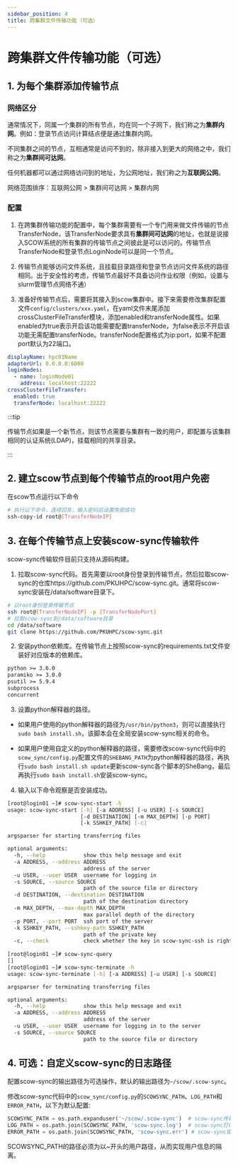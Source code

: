 ```yaml
---
sidebar_position: 4
title: 跨集群文件传输功能（可选）
---
```

# 跨集群文件传输功能（可选）

## 1. 为每个集群添加传输节点

### 网络区分

通常情况下，同属一个集群的所有节点，均在同一个子网下，我们称之为**集群内网**。例如：登录节点访问计算结点便是通过集群内网。

不同集群之间的节点，互相通常是访问不到的，除非接入到更大的网络之中，我们称之为**集群间可达网**。

任何机器都可以通过网络访问到的地址，为公网地址，我们称之为**互联网公网**。

网络范围排序：互联网公网 > 集群间可达网 > 集群内网

### 配置

1. 在跨集群传输功能的配置中，每个集群需要有一个专门用来做文件传输的节点TransferNode，该TransferNode要求具有**集群间可达网**的地址，也就是说接入SCOW系统的所有集群的传输节点之间彼此是可以访问的。传输节点TransferNode和登录节点LoginNode可以是同一个节点。

2. 传输节点能够访问文件系统，且挂载目录路径和登录节点访问文件系统的路径相同。出于安全性的考虑，传输节点最好不具备访问作业权限（例如，设置与slurm管理节点网络不通）

3. 准备好传输节点后，需要将其接入到scow集群中。接下来需要修改集群配置文件`config/clusters/xxx.yaml`，在yaml文件末尾添加crossClusterFileTransfer模块，添加enabled和transferNode属性。如果enabled为true表示开启该功能需要配置transferNode，为false表示不开启该功能无需配置transferNode。transferNode配置格式为ip:port，如果不配置port默认为22端口。

```yaml title="config/clusters/hpc01.yaml"
displayName: hpc01Name
adapterUrl: 0.0.0.0:6000
loginNodes:
  - name: loginNode01
    address: localhost:22222
crossClusterFileTransfer:
  enabled: true
  transferNode: localhost:22222
```
:::tip

传输节点如果是一个新节点，则该节点需要与集群有一致的用户，即配置与该集群相同的认证系统(LDAP)，挂载相同的共享目录。

:::

## 2. 建立scow节点到每个传输节点的root用户免密

在scow节点运行以下命令
  
```bash
# 执行以下命令，连续回车，输入密码后设置免密成功
ssh-copy-id root@[TransferNodeIP]
```

## 3. 在每个传输节点上安装scow-sync传输软件

scow-sync传输软件目前只支持从源码构建。

1. 拉取scow-sync代码。首先需要以root身份登录到传输节点，然后拉取scow-sync的仓库https://github.com/PKUHPC/scow-sync.git。通常将scow-sync安装在/data/software目录下。

```bash
# 以root身份登录传输节点
ssh root@[TransferNodeIP] -p [TransferNodePort]
# 拉取scow-sync到/data/software目录
cd /data/software
git clone https://github.com/PKUHPC/scow-sync.git
```

2. 安装python依赖库。在传输节点上按照scow-sync的requirements.txt文件安装好对应版本的依赖库。

```txt
python >= 3.6.0
paramiko >= 3.0.0
psutil >= 5.9.4
subprocess
concurrent
```

3. 设置python解释器的路径。

  + 如果用户使用的python解释器的路径为`/usr/bin/python3`，则可以直接执行`sudo bash install.sh`，该脚本会在全局安装scow-sync相关的命令。

  + 如果用户使用自定义的python解释器的路径，需要修改scow-sync代码中的`scow_sync/config.py`配置文件的`SHEBANG_PATH`为python解释器的路径，再执行`sudo bash install.sh update`更新scow-sync各个脚本的SheBang，最后再执行`sudo bash install.sh`安装scow-sync。

4. 输入以下命令观察是否安装成功。

```bash
[root@login01 ~]# scow-sync-start -h
usage: scow-sync-start [-h] [-a ADDRESS] [-u USER] [-s SOURCE]
                       [-d DESTINATION] [-m MAX_DEPTH] [-p PORT]
                       [-k SSHKEY_PATH] [-c]

argsparser for starting transferring files

optional arguments:
  -h, --help            show this help message and exit
  -a ADDRESS, --address ADDRESS
                        address of the server
  -u USER, --user USER  username for logging in
  -s SOURCE, --source SOURCE
                        path of the source file or directory
  -d DESTINATION, --destination DESTINATION
                        path of the destination directory
  -m MAX_DEPTH, --max-depth MAX_DEPTH
                        max parallel depth of the directory
  -p PORT, --port PORT  ssh port of the server
  -k SSHKEY_PATH, --sshkey-path SSHKEY_PATH
                        path of the private key
  -c, --check           check whether the key in scow-sync-ssh is right
  
[root@login01 ~]# scow-sync-query
[]
[root@login01 ~]# scow-sync-terminate -h
usage: scow-sync-terminate [-h] [-a ADDRESS] [-u USER] [-s SOURCE]

argsparser for terminating transferring files

optional arguments:
  -h, --help            show this help message and exit
  -a ADDRESS, --address ADDRESS
                        address of the server
  -u USER, --user USER  username for logging in to the server
  -s SOURCE, --source SOURCE
                        path to the source file or directory
```

## 4. 可选：自定义scow-sync的日志路径

配置scow-sync的输出路径为可选操作，默认的输出路径为`~/scow/.scow-sync`。

修改scow-sync代码中的`scow_sync/config.py`的`SCOWSYNC_PATH`、`LOG_PATH`和`ERROR_PATH`，以下为默认配置:

```python
SCOWSYNC_PATH = os.path.expanduser('~/scow/.scow-sync')  # scow-sync传输文件进度保存目录
LOG_PATH = os.path.join(SCOWSYNC_PATH, 'scow-sync.log')  # scow-sync打印日志目录
ERROR_PATH = os.path.join(SCOWSYNC_PATH, 'scow-sync.err') # scow-sync错误日志目录
```

SCOWSYNC_PATH的路径必须为以~开头的用户路径，从而实现用户信息的隔离。
